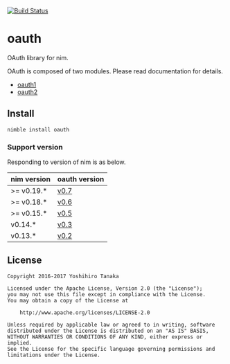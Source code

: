 [![Build Status](https://travis-ci.org/CORDEA/oauth.svg?branch=develop)](https://travis-ci.org/CORDEA/oauth)

# oauth

OAuth library for nim.

OAuth is composed of two modules. Please read documentation for details.

- [oauth1](http://cordea.github.io/oauth/docs/oauth1.html)
- [oauth2](http://cordea.github.io/oauth/docs/oauth2.html)

## Install

```
nimble install oauth
```

### Support version

Responding to version of nim is as below.

| nim version | oauth version |
|:--------|:-----|
| >= v0.19.* | [v0.7](https://github.com/CORDEA/oauth/releases/tag/v0.7) |
| >= v0.18.* | [v0.6](https://github.com/CORDEA/oauth/releases/tag/v0.6) |
| >= v0.15.* | [v0.5](https://github.com/CORDEA/oauth/releases/tag/v0.5) |
| v0.14.* | [v0.3](https://github.com/CORDEA/oauth/releases/tag/v0.3) |
| v0.13.* | [v0.2](https://github.com/CORDEA/oauth/releases/tag/v0.2) |

## License

```
Copyright 2016-2017 Yoshihiro Tanaka

Licensed under the Apache License, Version 2.0 (the "License");
you may not use this file except in compliance with the License.
You may obtain a copy of the License at

    http://www.apache.org/licenses/LICENSE-2.0

Unless required by applicable law or agreed to in writing, software
distributed under the License is distributed on an "AS IS" BASIS,
WITHOUT WARRANTIES OR CONDITIONS OF ANY KIND, either express or implied.
See the License for the specific language governing permissions and
limitations under the License.
```
